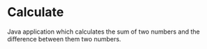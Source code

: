 # Calculate
Java application which calculates the sum of two numbers and the difference between them two numbers.
